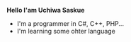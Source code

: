**Hello I'am Uchiwa Saskue**
- I'm a programmer in C#, C++, PHP...
- I'm learning some ohter language

<!--
<p>
  <img align="left" src="https://stats-one-kohl.vercel.app/api/pin/?username=saskueuchiwa&repo=townofusreworked&theme=midnight-red" alt="alchlcdvl" />
  &nbsp;<img align="centre" src="https://stats-one-kohl.vercel.app/api/pin/?username=saskueuchiwa&repo=reworkedassets&theme=midnight-blue" alt="alchlcdvl" />
</p>

stats!

[![My Profile](https://stats-one-kohl.vercel.app/api?username=alchlcdvl&theme=midnight-purple&count_private=true&show_icons=true)](#)
-->
